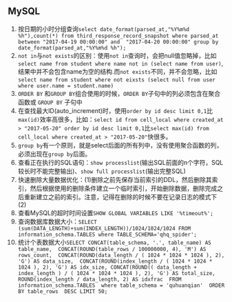 ## MySQL
1. 按日期的小时分组查询`select date_format(parsed_at,"%Y%m%d %h"),count(*) from third_response_record_snapshot where parsed_at between "2017-04-19 00:00:00" and  "2017-04-20 00:00:00" group by date_format(parsed_at,"%Y%m%d %h");`
2. `not in`与`not exists`的区别：使用`not in`查询时，会把null值忽略掉，比如 `select name from student where name not in (select name from user)`,结果中并不会包含name为空的结构.而`not exists`不同，并不会忽略，比如`select name from student where not eixsts (select null from user where user.name = student.name)`
3. `ORDER BY` 和`GROUP BY`组合使用的时候，`ORDER BY`子句中的列必须包含在聚合函数或 `GROUP BY` 子句中 
4. 在查找最大ID(auto_increment)时，使用`order by id desc limit 0,1`比`max(id)`效率高很多，比如：`select id from cell_local where created_at > "2017-05-20" order by id desc limit 0,1`比`select max(id) from cell_local where created_at > "2017-05-20"`快很多。
5. `group by`有一个原则，就是select后面的所有列中，没有使用聚合函数的列，必须出现在`group by`后面。
6. 查看正在执行的SQL语句：`show processlist`(输出SQL前面的n个字符，SQL较长时不能完整输出)、`show full processlist`(输出完整SQL)
7. 快速删除大量数据优化：(1)删除之前先保存当前索引的DDL，然后删除其索引，然后根据使用的删除条件建立一个临时索引，开始删除数据，删除完成之后重新建立之前的索引。注意，记得在删除的时候不要在记录日志的模式下(2)
8. 查看MySQL的超时时间设置`SHOW GLOBAL VARIABLES LIKE '%timeout%';`
9. 查询数据库数据大小：```SELECT (sum(DATA_LENGTH)+sum(INDEX_LENGTH))/1024/1024/1024 FROM information_schema.TABLES where TABLE_SCHEMA='qhq_spider';```
10. 统计个表数据大小```SELECT
CONCAT(table_schema, '.', table_name) AS table_name, 
CONCAT(ROUND(table_rows / 100000000, 4), 'M') AS rows_count, 
CONCAT(ROUND(data_length / ( 1024 * 1024 * 1024 ), 2), 'G') AS data_size, 
CONCAT(ROUND(index_length / ( 1024 * 1024 * 1024 ), 2), 'G') AS idx_size,
CONCAT(ROUND(( data_length + index_length ) / ( 1024 * 1024 * 1024 ), 2), 'G') AS total_size,
ROUND(index_length / data_length, 2) AS idxfrac 
FROM information_schema.TABLES 
where table_schema = 'quhuanqian' 
ORDER BY table_rows 
DESC LIMIT 50;```